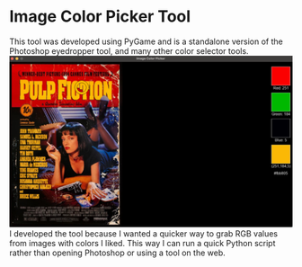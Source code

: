 # Image Color Picker Tool
This tool was developed using PyGame and is a standalone version of the Photoshop eyedropper tool, and many other color selector tools.
![Example photo of application](https://github.com/gavin-oconnor/Image-Color-Picker/blob/main/Screen%20Shot%202023-04-09%20at%2010.52.07%20PM.png)
I developed the tool because I wanted a quicker way to grab RGB values from images with colors I liked. This way I can run a quick Python script rather than opening Photoshop or using a tool on the web. 
